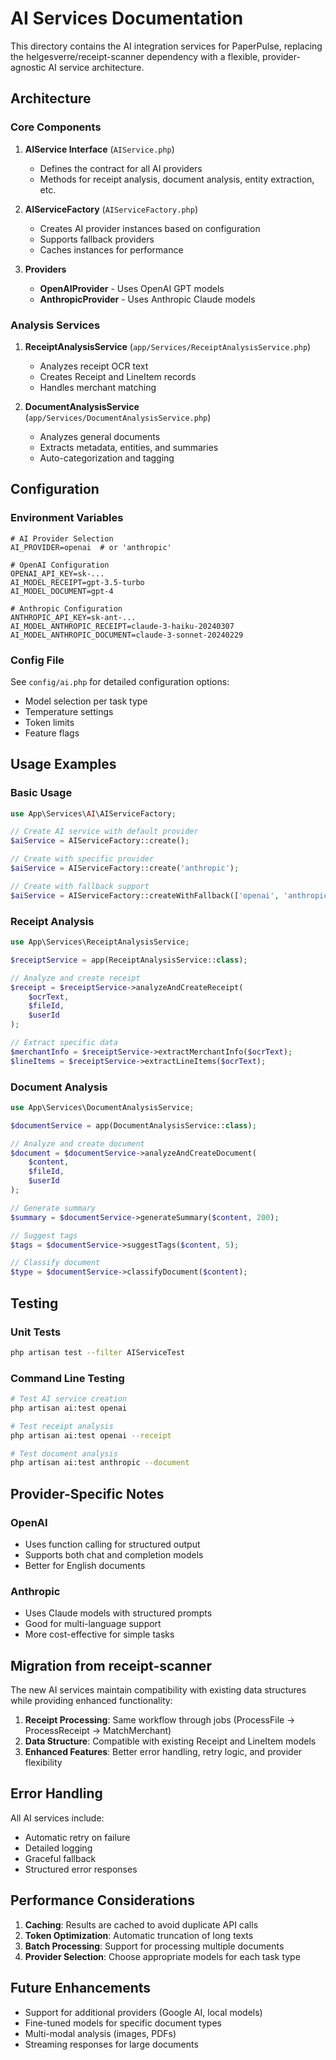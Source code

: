 # AI Services Documentation

This directory contains the AI integration services for PaperPulse, replacing the helgesverre/receipt-scanner dependency with a flexible, provider-agnostic AI service architecture.

## Architecture

### Core Components

1. **AIService Interface** (`AIService.php`)
   - Defines the contract for all AI providers
   - Methods for receipt analysis, document analysis, entity extraction, etc.

2. **AIServiceFactory** (`AIServiceFactory.php`)
   - Creates AI provider instances based on configuration
   - Supports fallback providers
   - Caches instances for performance

3. **Providers**
   - **OpenAIProvider** - Uses OpenAI GPT models
   - **AnthropicProvider** - Uses Anthropic Claude models

### Analysis Services

1. **ReceiptAnalysisService** (`app/Services/ReceiptAnalysisService.php`)
   - Analyzes receipt OCR text
   - Creates Receipt and LineItem records
   - Handles merchant matching

2. **DocumentAnalysisService** (`app/Services/DocumentAnalysisService.php`)
   - Analyzes general documents
   - Extracts metadata, entities, and summaries
   - Auto-categorization and tagging

## Configuration

### Environment Variables

```env
# AI Provider Selection
AI_PROVIDER=openai  # or 'anthropic'

# OpenAI Configuration
OPENAI_API_KEY=sk-...
AI_MODEL_RECEIPT=gpt-3.5-turbo
AI_MODEL_DOCUMENT=gpt-4

# Anthropic Configuration
ANTHROPIC_API_KEY=sk-ant-...
AI_MODEL_ANTHROPIC_RECEIPT=claude-3-haiku-20240307
AI_MODEL_ANTHROPIC_DOCUMENT=claude-3-sonnet-20240229
```

### Config File

See `config/ai.php` for detailed configuration options:
- Model selection per task type
- Temperature settings
- Token limits
- Feature flags

## Usage Examples

### Basic Usage

```php
use App\Services\AI\AIServiceFactory;

// Create AI service with default provider
$aiService = AIServiceFactory::create();

// Create with specific provider
$aiService = AIServiceFactory::create('anthropic');

// Create with fallback support
$aiService = AIServiceFactory::createWithFallback(['openai', 'anthropic']);
```

### Receipt Analysis

```php
use App\Services\ReceiptAnalysisService;

$receiptService = app(ReceiptAnalysisService::class);

// Analyze and create receipt
$receipt = $receiptService->analyzeAndCreateReceipt(
    $ocrText,
    $fileId,
    $userId
);

// Extract specific data
$merchantInfo = $receiptService->extractMerchantInfo($ocrText);
$lineItems = $receiptService->extractLineItems($ocrText);
```

### Document Analysis

```php
use App\Services\DocumentAnalysisService;

$documentService = app(DocumentAnalysisService::class);

// Analyze and create document
$document = $documentService->analyzeAndCreateDocument(
    $content,
    $fileId,
    $userId
);

// Generate summary
$summary = $documentService->generateSummary($content, 200);

// Suggest tags
$tags = $documentService->suggestTags($content, 5);

// Classify document
$type = $documentService->classifyDocument($content);
```

## Testing

### Unit Tests

```bash
php artisan test --filter AIServiceTest
```

### Command Line Testing

```bash
# Test AI service creation
php artisan ai:test openai

# Test receipt analysis
php artisan ai:test openai --receipt

# Test document analysis
php artisan ai:test anthropic --document
```

## Provider-Specific Notes

### OpenAI
- Uses function calling for structured output
- Supports both chat and completion models
- Better for English documents

### Anthropic
- Uses Claude models with structured prompts
- Good for multi-language support
- More cost-effective for simple tasks

## Migration from receipt-scanner

The new AI services maintain compatibility with existing data structures while providing enhanced functionality:

1. **Receipt Processing**: Same workflow through jobs (ProcessFile → ProcessReceipt → MatchMerchant)
2. **Data Structure**: Compatible with existing Receipt and LineItem models
3. **Enhanced Features**: Better error handling, retry logic, and provider flexibility

## Error Handling

All AI services include:
- Automatic retry on failure
- Detailed logging
- Graceful fallback
- Structured error responses

## Performance Considerations

1. **Caching**: Results are cached to avoid duplicate API calls
2. **Token Optimization**: Automatic truncation of long texts
3. **Batch Processing**: Support for processing multiple documents
4. **Provider Selection**: Choose appropriate models for each task type

## Future Enhancements

- Support for additional providers (Google AI, local models)
- Fine-tuned models for specific document types
- Multi-modal analysis (images, PDFs)
- Streaming responses for large documents